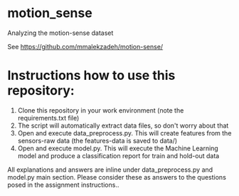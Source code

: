 # motion_sense
Analyzing the motion-sense dataset 

See https://github.com/mmalekzadeh/motion-sense/

# Instructions how to use this repository:
1. Clone this repository in your work environment (note the requirements.txt file)
2. The script will automatically extract data files, so don't worry about that
3. Open and execute data_preprocess.py. This will create features from the sensors-raw data (the features-data is saved to data/)
4. Open and execute model.py. This will execute the Machine Learning model and produce a classification report for train and hold-out data

All explanations and answers are inline under data_preprocess.py and model.py main section.
Please consider these as answers to the questions posed in the assignment instructions..
